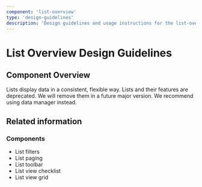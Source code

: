 ```yaml
---
component: 'list-overview'
type: 'design-guidelines'
description: 'Design guidelines and usage instructions for the list-overview component extracted from SKY UX documentation.'
---
```


# List Overview Design Guidelines

## Component Overview
Lists display data in a consistent, flexible way. Lists and their features are deprecated. We will remove them in a future major version. We recommend using data manager instead.

## Related information

### Components

- List filters
- List paging
- List toolbar
- List view checklist
- List view grid